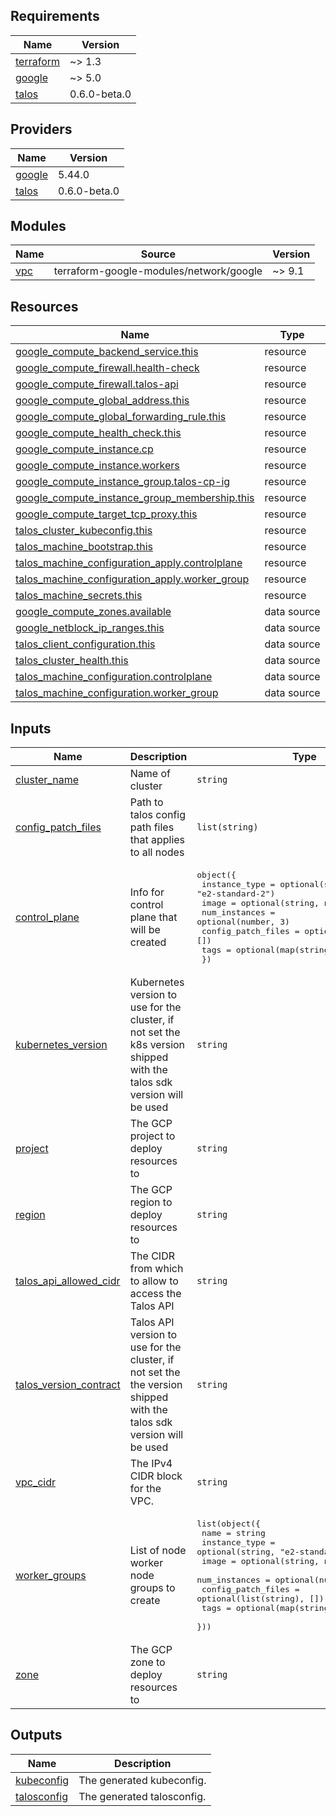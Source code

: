 <!-- BEGIN_TF_DOCS -->
## Requirements

| Name | Version |
|------|---------|
| <a name="requirement_terraform"></a> [terraform](#requirement\_terraform) | ~> 1.3 |
| <a name="requirement_google"></a> [google](#requirement\_google) | ~> 5.0 |
| <a name="requirement_talos"></a> [talos](#requirement\_talos) | 0.6.0-beta.0 |

## Providers

| Name | Version |
|------|---------|
| <a name="provider_google"></a> [google](#provider\_google) | 5.44.0 |
| <a name="provider_talos"></a> [talos](#provider\_talos) | 0.6.0-beta.0 |

## Modules

| Name | Source | Version |
|------|--------|---------|
| <a name="module_vpc"></a> [vpc](#module\_vpc) | terraform-google-modules/network/google | ~> 9.1 |

## Resources

| Name | Type |
|------|------|
| [google_compute_backend_service.this](https://registry.terraform.io/providers/hashicorp/google/latest/docs/resources/compute_backend_service) | resource |
| [google_compute_firewall.health-check](https://registry.terraform.io/providers/hashicorp/google/latest/docs/resources/compute_firewall) | resource |
| [google_compute_firewall.talos-api](https://registry.terraform.io/providers/hashicorp/google/latest/docs/resources/compute_firewall) | resource |
| [google_compute_global_address.this](https://registry.terraform.io/providers/hashicorp/google/latest/docs/resources/compute_global_address) | resource |
| [google_compute_global_forwarding_rule.this](https://registry.terraform.io/providers/hashicorp/google/latest/docs/resources/compute_global_forwarding_rule) | resource |
| [google_compute_health_check.this](https://registry.terraform.io/providers/hashicorp/google/latest/docs/resources/compute_health_check) | resource |
| [google_compute_instance.cp](https://registry.terraform.io/providers/hashicorp/google/latest/docs/resources/compute_instance) | resource |
| [google_compute_instance.workers](https://registry.terraform.io/providers/hashicorp/google/latest/docs/resources/compute_instance) | resource |
| [google_compute_instance_group.talos-cp-ig](https://registry.terraform.io/providers/hashicorp/google/latest/docs/resources/compute_instance_group) | resource |
| [google_compute_instance_group_membership.this](https://registry.terraform.io/providers/hashicorp/google/latest/docs/resources/compute_instance_group_membership) | resource |
| [google_compute_target_tcp_proxy.this](https://registry.terraform.io/providers/hashicorp/google/latest/docs/resources/compute_target_tcp_proxy) | resource |
| [talos_cluster_kubeconfig.this](https://registry.terraform.io/providers/siderolabs/talos/0.6.0-beta.0/docs/resources/cluster_kubeconfig) | resource |
| [talos_machine_bootstrap.this](https://registry.terraform.io/providers/siderolabs/talos/0.6.0-beta.0/docs/resources/machine_bootstrap) | resource |
| [talos_machine_configuration_apply.controlplane](https://registry.terraform.io/providers/siderolabs/talos/0.6.0-beta.0/docs/resources/machine_configuration_apply) | resource |
| [talos_machine_configuration_apply.worker_group](https://registry.terraform.io/providers/siderolabs/talos/0.6.0-beta.0/docs/resources/machine_configuration_apply) | resource |
| [talos_machine_secrets.this](https://registry.terraform.io/providers/siderolabs/talos/0.6.0-beta.0/docs/resources/machine_secrets) | resource |
| [google_compute_zones.available](https://registry.terraform.io/providers/hashicorp/google/latest/docs/data-sources/compute_zones) | data source |
| [google_netblock_ip_ranges.this](https://registry.terraform.io/providers/hashicorp/google/latest/docs/data-sources/netblock_ip_ranges) | data source |
| [talos_client_configuration.this](https://registry.terraform.io/providers/siderolabs/talos/0.6.0-beta.0/docs/data-sources/client_configuration) | data source |
| [talos_cluster_health.this](https://registry.terraform.io/providers/siderolabs/talos/0.6.0-beta.0/docs/data-sources/cluster_health) | data source |
| [talos_machine_configuration.controlplane](https://registry.terraform.io/providers/siderolabs/talos/0.6.0-beta.0/docs/data-sources/machine_configuration) | data source |
| [talos_machine_configuration.worker_group](https://registry.terraform.io/providers/siderolabs/talos/0.6.0-beta.0/docs/data-sources/machine_configuration) | data source |

## Inputs

| Name | Description | Type | Default | Required |
|------|-------------|------|---------|:--------:|
| <a name="input_cluster_name"></a> [cluster\_name](#input\_cluster\_name) | Name of cluster | `string` | `"talos-gcp-example"` | no |
| <a name="input_config_patch_files"></a> [config\_patch\_files](#input\_config\_patch\_files) | Path to talos config path files that applies to all nodes | `list(string)` | `[]` | no |
| <a name="input_control_plane"></a> [control\_plane](#input\_control\_plane) | Info for control plane that will be created | <pre>object({<br>    instance_type      = optional(string, "e2-standard-2")<br>    image              = optional(string, null)<br>    num_instances      = optional(number, 3)<br>    config_patch_files = optional(list(string), [])<br>    tags               = optional(map(string), {})<br>  })</pre> | `{}` | no |
| <a name="input_kubernetes_version"></a> [kubernetes\_version](#input\_kubernetes\_version) | Kubernetes version to use for the cluster, if not set the k8s version shipped with the talos sdk version will be used | `string` | `null` | no |
| <a name="input_project"></a> [project](#input\_project) | The GCP project to deploy resources to | `string` | n/a | yes |
| <a name="input_region"></a> [region](#input\_region) | The GCP region to deploy resources to | `string` | n/a | yes |
| <a name="input_talos_api_allowed_cidr"></a> [talos\_api\_allowed\_cidr](#input\_talos\_api\_allowed\_cidr) | The CIDR from which to allow to access the Talos API | `string` | `"0.0.0.0/0"` | no |
| <a name="input_talos_version_contract"></a> [talos\_version\_contract](#input\_talos\_version\_contract) | Talos API version to use for the cluster, if not set the the version shipped with the talos sdk version will be used | `string` | `null` | no |
| <a name="input_vpc_cidr"></a> [vpc\_cidr](#input\_vpc\_cidr) | The IPv4 CIDR block for the VPC. | `string` | `"172.16.0.0/16"` | no |
| <a name="input_worker_groups"></a> [worker\_groups](#input\_worker\_groups) | List of node worker node groups to create | <pre>list(object({<br>    name               = string<br>    instance_type      = optional(string, "e2-standard-2")<br>    image              = optional(string, null)<br>    num_instances      = optional(number, 1)<br>    config_patch_files = optional(list(string), [])<br>    tags               = optional(map(string), {})<br>  }))</pre> | <pre>[<br>  {<br>    "name": "default"<br>  }<br>]</pre> | no |
| <a name="input_zone"></a> [zone](#input\_zone) | The GCP zone to deploy resources to | `string` | n/a | yes |

## Outputs

| Name | Description |
|------|-------------|
| <a name="output_kubeconfig"></a> [kubeconfig](#output\_kubeconfig) | The generated kubeconfig. |
| <a name="output_talosconfig"></a> [talosconfig](#output\_talosconfig) | The generated talosconfig. |
<!-- END_TF_DOCS -->